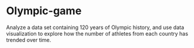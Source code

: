 # Olympic-game
Analyze a data set containing 120 years of Olympic history, and use data visualization to explore how the number of athletes from each country has trended over time.
